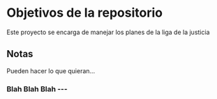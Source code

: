 # Objetivos de la repositorio

Este proyecto se encarga de manejar los planes de la liga de la justicia


## Notas
Pueden hacer lo que quieran...

### Blah Blah Blah ---

